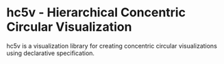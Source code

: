# **hc5v** - **H**ierarchical **C**on**c**entri**c** **C**ir**c**ular **V**isualization

hc5v is a visualization library for creating concentric circular visualizations using declarative specification. 